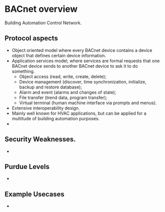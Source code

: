 # BACnet overview
Building Automation Control Network.

## Protocol aspects
- Object oriented model where every BACnet device contains a device object that defines certain device information.
- Application services model, where services are formal requests that one BACnet device sends to another BACnet device to ask it to do something.
  - Object access (read, write, create, delete);
  - Device management (discover, time synchronization, initialize, backup and restore database);
  - Alarm and event (alarms and changes of state);
  - File transfer (trend data, program transfer);
  - Virtual terminal (human machine interface via prompts and menus).
- Extensive interoperability design.
- Mainly well known for HVAC applications, but can be applied for a multitude of building automation purposes.
- 

## Security Weaknesses.
- 

## Purdue Levels
- 

## Example Usecases
- 
